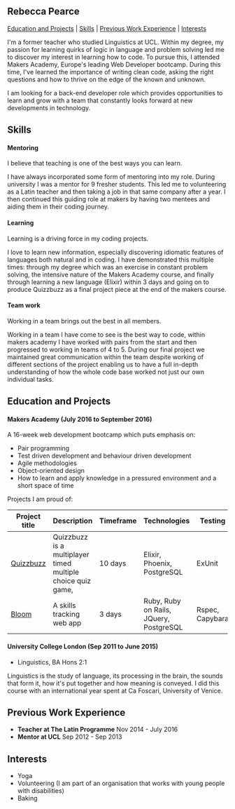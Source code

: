 ## Rebecca Pearce

 [Education and Projects](#education) | [Skills](#skills) | [Previous Work Experience](#experience) | [Interests](#interests)

I'm a former teacher who studied Linguistics at UCL. Within my degree, my passion for learning quirks of logic in language and problem solving led me to discover my interest in learning how to code. To pursue this, I attended Makers Academy, Europe's leading Web Developer bootcamp. During this time, I've learned the importance of writing clean code, asking the right questions and how to thrive on the edge of the known and unknown.

I am looking for a back-end developer role which provides opportunities to learn and grow with a team that constantly looks forward at new developments in technology.


## <a name="skills">Skills</a>


#### Mentoring

I believe that teaching is one of the best ways you can learn.

I have always incorporated some form of mentoring into my role. During university I was a mentor for 9 fresher students. This led me to volunteering as a Latin teacher and then taking a job in that same company after a year. I then continued this guiding role at makers by having two mentees and aiding them in their coding journey.

#### Learning

Learning is a driving force in my coding projects.

I love to learn new information, especially discovering idiomatic features of languages both natural and in coding. I have demonstrated this multiple times: through my degree which was an exercise in constant problem solving, the intensive nature of the Makers Academy course, and finally through learning a new language (Elixir) within 3 days and going on to produce Quizzbuzz as a final project piece at the end of the makers course.

#### Team work

Working in a team brings out the best in all members.

Working in a team I have come to see is the best way to code, within makers academy I have worked with pairs from the start and then progressed to working in teams of 4 to 5. During our final project we maintained great communication within the team despite working of different sections of the project enabling us to have a full in-depth understanding of how the whole code base worked not just our own individual tasks.

## <a name="education">Education and Projects</a>

#### Makers Academy (July 2016 to September 2016)

A 16-week web development bootcamp which puts emphasis on:
- Pair programming
- Test driven development and behaviour driven development
- Agile methodologies
- Object-oriented design
- How to learn and apply knowledge in a pressured environment and a short space of time

Projects I am proud of:

Project title  | Description  									| Timeframe | Technologies | Testing | Link
------------- | ------------------------------	| ------------- |------------- |--------- | ----------------
[Quizzbuzz](https://github.com/quizzbuzz/quizzbuzz) | Quizzbuzz is a multiplayer timed multiple choice quiz game,  | 10 days | Elixir, Phoenix, PostgreSQL| ExUnit | [See it in action here](https://qzbz.herokuapp.com/)
[Bloom](https://github.com/thehappinessproject/happiness_project)| A skills tracking web app | 3 days | Ruby, Ruby on Rails, JQuery, PostgreSQL | Rspec, Capybara | [Check it out](http://bloomtracker.herokuapp.com)


#### University College London (Sep 2011 to June 2015)

- Linguistics, BA Hons 2:1

Linguistics is the study of language, its processing in the brain, the sounds that form it, how it's put together and how meaning is conveyed. I did this course with an international year spent at Ca Foscari, University of Venice.

## <a name="experience">Previous Work Experience</a>

- **Teacher at The Latin Programme** Nov 2014 - July 2016
- **Mentor at UCL** Sep 2012 - Sep 2013


## <a name="interests">Interests</a>
- Yoga
- Volunteering (I am part of an organisation that works with young people with disabilities)
- Baking
